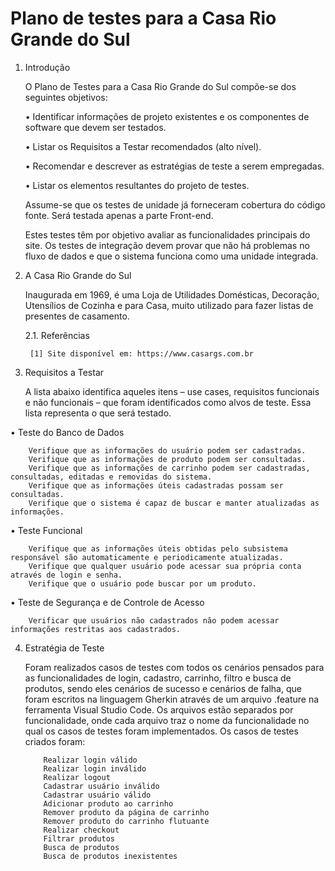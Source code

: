 # Plano de testes para a Casa Rio Grande do Sul

1. Introdução

    O Plano de Testes para a Casa Rio Grande do Sul compõe-se dos seguintes objetivos:
    
    •	Identificar informações de projeto existentes e os componentes de software que devem ser testados.
    
    •	Listar os Requisitos a Testar recomendados (alto nível).
    
    •	Recomendar e descrever as estratégias de teste a serem empregadas.
    
    •	Listar os elementos resultantes do projeto de testes.

    Assume-se que os testes de unidade já forneceram cobertura do código fonte. Será testada apenas a parte Front-end.

    Estes testes têm por objetivo avaliar as funcionalidades principais do site. Os testes de integração devem provar que não há problemas no fluxo de dados e que o sistema         funciona como uma unidade integrada.


2. A Casa Rio Grande do Sul
    
    Inaugurada em 1969, é uma Loja de Utilidades Domésticas, Decoração, Utensílios de Cozinha e para Casa, muito utilizado para fazer listas de presentes de casamento. 

    2.1. 	Referências

        [1] Site disponível em: https://www.casargs.com.br


3. Requisitos a Testar

    A lista abaixo identifica aqueles itens – use cases, requisitos funcionais e não funcionais – que foram identificados como alvos de teste. Essa lista representa o que será       testado. 
    
  •	Teste do Banco de Dados
  
        Verifique que as informações do usuário podem ser cadastradas.
        Verifique que as informações de produto podem ser consultadas.
        Verifique que as informações de carrinho podem ser cadastradas, consultadas, editadas e removidas do sistema.
        Verifique que as informações úteis cadastradas possam ser consultadas.
        Verifique que o sistema é capaz de buscar e manter atualizadas as informações.
        
  •	Teste Funcional
  
        Verifique que as informações úteis obtidas pelo subsistema responsável são automaticamente e periodicamente atualizadas.
        Verifique que qualquer usuário pode acessar sua própria conta através de login e senha.
        Verifique que o usuário pode buscar por um produto.


  •	Teste de Segurança e de Controle de Acesso
  
        Verificar que usuários não cadastrados não podem acessar informações restritas aos cadastrados.
        
4. Estratégia de Teste

    Foram realizados casos de testes com todos os cenários pensados para as funcionalidades de login, cadastro, carrinho, filtro e busca de produtos, sendo eles cenários de         sucesso e cenários de falha, que foram escritos na linguagem Gherkin através de um arquivo .feature na ferramenta Visual Studio Code. Os arquivos estão separados por             funcionalidade, onde cada arquivo traz o nome da funcionalidade no qual os casos de testes foram implementados.
    Os casos de testes criados foram:
    
           Realizar login válido
           Realizar login inválido
           Realizar logout
           Cadastrar usuário inválido
           Cadastrar usuário válido
           Adicionar produto ao carrinho
           Remover produto da página de carrinho
           Remover produto do carrinho flutuante
           Realizar checkout
           Filtrar produtos
           Busca de produtos
           Busca de produtos inexistentes
    

